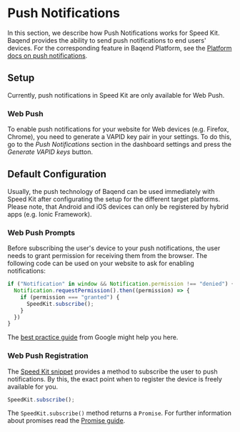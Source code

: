 # Push Notifications

In this section, we describe how Push Notifications works for Speed Kit. Baqend provides the ability to send push 
notifications to end users' devices. For the corresponding feature in Baqend 
Platform, see the [Platform docs on push notifications](../push/).

## Setup

Currently, push notifications in Speed Kit are only available for Web Push.

### Web Push

To enable push notifications for your website for Web devices (e.g. Firefox, Chrome), you need to generate a VAPID 
key pair in your settings. To do this, go to the *Push Notifications* section in the dashboard settings and press the
 *Generate VAPID keys* button.
 
## Default Configuration

Usually, the push technology of Baqend can be used immediately with Speed Kit after configurating the setup for the 
different target platforms. Please note, that Android and iOS devices can only be registered by hybrid apps (e.g. 
Ionic Framework).

### Web Push Prompts

Before subscribing the user's device to your push notifications, the user needs to grant permission for receiving 
them from the browser. The following code can be used on your website to ask for enabling notifications:

```js
if ("Notification" in window && Notification.permission !== "denied") {
  Notification.requestPermission().then((permission) => {
    if (permission === "granted") {
      SpeedKit.subscribe();
    }
  })
}
```

The [best practice guide](https://developers.google.com/web/ilt/pwa/introduction-to-push-notifications#best_practices) from Google might help 
you here.

### Web Push Registration
The [Speed Kit snippet](intro/#integrate-code-snippet) provides a method to subscribe the user to push notifications.
 By this, the exact point when to register the device is freely available for you.
 
```js
SpeedKit.subscribe();
```

The `SpeedKit.subscribe()` method returns a `Promise`. For further information about promises read the [Promise 
guide](../getting-started/#promises).